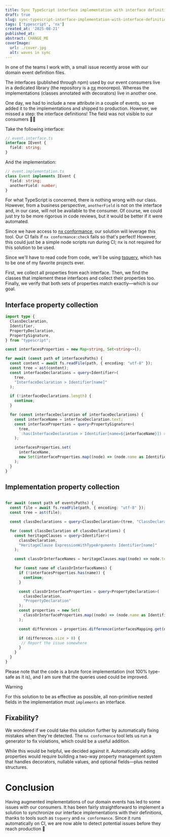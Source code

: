 ```yaml
---
title: Sync TypeScript interface implementation with interface definition
draft: true
slug: sync-typescript-interface-implementation-with-interface-definition
tags: ['typescript', 'nx']
created_at: '2025-08-21'
published_at:
abstract: CHANGE_ME
coverImage:
  url: ./cover.jpg
  alt: waves in sync
---
```


In one of the teams I work with, a small issue recently arose with our domain event definition files.

The interfaces (published through npm) used by our event consumers live in a dedicated library (the repository is a [nx](https://nx.dev) monorepo).
Whereas the implementations (classes annotated with decorators) live in another one.

One day, we had to include a new attribute in a couple of events, so we added it to the implementations and shipped to production.
However, we missed a step: the interface definitions!
The field was not visible to our consumers 🤦‍♂️

Take the following interface:

```typescript
// event.interface.ts
interface IEvent {
  field: string;
}
```

And the implementation:

```typescript
// event.implementation.ts
class Event implements IEvent {
  field: string;
  anotherField: number;
}
```

For what TypeScript is concerned, there is nothing wrong with our class.
However, from a business perspective, `anotherField` is not on the interface and, in our case, will not be available to the consumer.
Of course, we could just try to be more rigorous in code reviews, but it would be better if it were automated.

Since we have access to [nx conformance](https://nx.dev/reference/core-api/conformance), our solution will leverage this tool. Our CI fails if `nx conformance:check` fails so that's perfect!
However, this could just be a simple node scripts run during CI; nx is not required for this solution to be used.

Since we'll have to read code from code, we'll be using [tsquery](https://github.com/phenomnomnominal/tsquery), which has to be one of my favorite projects ever.

First, we collect all properties from each interface. Then, we find the classes that implement these interfaces and collect their properties too. Finally, we verify that both sets of properties match exactly—which is our goal.

## Interface property collection

```typescript
import type {
  ClassDeclaration,
  Identifier,
  PropertyDeclaration,
  PropertySignature,
} from "typescript";

const interfacesProperties = new Map<string, Set<string>>();

for await (const path of interfacesPaths) {
  const content = await fs.readFile(path, { encoding: "utf-8" });
  const tree = ast(content);
  const interfaceDeclarations = query<Identifier>(
    tree,
    "InterfaceDeclaration > Identifier[name]"
  );

  if (!interfaceDeclarations.length) {
    continue;
  }

  for (const interfaceDeclaration of interfaceDeclarations) {
    const interfaceName = interfaceDeclaration.text;
    const interfaceProperties = query<PropertySignature>(
      tree,
      `:has(InterfaceDeclaration > Identifier[name=${interfaceName}]) > PropertySignature`
    );

    interfacesProperties.set(
      interfaceName,
      new Set(interfaceProperties.map((node) => (node.name as Identifier).text))
    );
  }
}


```

## Implementation property collection

```typescript

for await (const path of eventsPaths) {
  const file = await fs.readFile(path, { encoding: "utf-8" });
  const tree = ast(file);

  const classDeclarations = query<ClassDeclaration>(tree, "ClassDeclaration");

  for (const classDeclaration of classDeclarations) {
    const heritageClauses = query<Identifier>(
      classDeclaration,
      "HeritageClause ExpressionWithTypeArguments Identifier[name]"
    );

    const classOrInterfaceNames = heritageClauses.map((node) => node.text);

    for (const name of classOrInterfaceNames) {
      if (!interfacesProperties.has(name)) {
        continue;
      }

      const classOrInterfaceProperties = query<PropertyDeclaration>(
        classDeclaration,
        "PropertyDeclaration"
      );
      const properties = new Set(
        classOrInterfaceProperties.map((node) => (node.name as Identifier).text)
      );

      const differences = properties.difference(interfacesMapping.get(name)!);

      if (differences.size > 0) {
       // Report the issue somewhere
      }
    }
  }
}

```

Please note that the code is a brute force implementation (not 100% type-safe as it is), and I am sure that the queries used could be improved.

> [!warning]
> For this solution to be as effective as possible, all non-primitive nested fields in the implementation must `implements` an interface.

## Fixability?

We wondered if we could take this solution further by automatically fixing mistakes when they're detected. The `nx conformance` tool lets us run a generator to fix violations, which could be a useful addition.

While this would be helpful, we decided against it. Automatically adding properties would require building a two-way property management system that handles decorators, nullable values, and optional fields—plus nested structures.

# Conclusion

Having augmented implementations of our domain events has led to some issues with our consumers.
It has been fairly straightforward to implement a solution to synchronize our interface implementations with their definitions, thanks to tools such as `tsquery` and `nx conformance`.
Since it runs automatically on CI, we are now able to detect potential issues before they reach production 🎉
